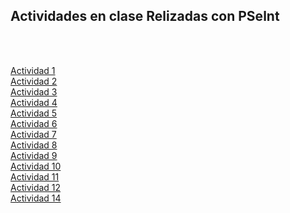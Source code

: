 ## Actividades en clase Relizadas con PSelnt
<br>
<br>

[Actividad 1](C1.psc)
<br>
[Actividad 2](CalculadoraNotas.psc)
<br>
[Actividad 3](DineroAhorrado.psc)
<br>
[Actividad 4](EstadoDeCuenta.psc)
<br>
[Actividad 5](PermietroAreaRectangulo.psc)
<br>
[Actividad 6](Pulgadas.psc)
<br>
[Actividad 7](areadeuntriangulo.ps)
<br>
[Actividad 8](circuenferencia.psc)
<br>
[Actividad 9](hola_unl.psc)
<br>
[Actividad 10](sueldoDeAsesor.psc)
<br>
[Actividad 11](sumadedosnumeros.psc)
<br>
[Actividad 12](tienda.psc)
<br>
[Actividad 14](volumendeunacaja.psc)
<br>
